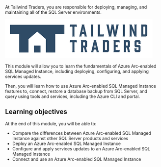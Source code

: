 At Tailwind Traders, you are responsible for deploying, managing, and maintaining all of the SQL Server environments. 

![Image of Tailwind Traders](../media/tailwind-traders-logo.png)

This module will allow you to learn the fundamentals of Azure Arc-enabled SQL Managed Instance, including deploying, configuring, and applying services updates.   

Then, you will learn how to use Azure Arc-enabled SQL Managed Instance features to, connect, restore a database backup from SQL Server, and query using tools and services, including the Azure CLI and portal.

## Learning objectives

At the end of this module, you will be able to:

- Compare the differences between Azure Arc-enabled SQL Managed Instance against other SQL Server products and services
- Deploy an Azure Arc-enabled SQL Managed Instance
- Configure and apply services updates to an Azure Arc-enabled SQL Managed Instance
- Connect and use an Azure Arc-enabled SQL Managed Instance